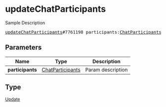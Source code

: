 # updateChatParticipants

Sample Description

<pre>
<a href="../constructor/updateChatParticipants.md">updateChatParticipants</a>#7761198 participants:<a href="../type/ChatParticipants.md">ChatParticipants</a> = <a href="../type/Update.md">Update</a>;</pre>
## Parameters

| Name | Type | Description |
|------|:----:|-------------|
| **participants** | <a href="../type/ChatParticipants.md">ChatParticipants</a> | Param description |

## Type

<a href="../type/Update.md">Update</a>
